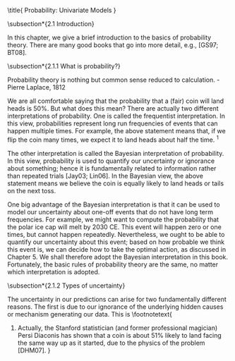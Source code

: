 \title{
Probability: Univariate Models
}

\subsection*{2.1 Introduction}

In this chapter, we give a brief introduction to the basics of probability theory. There are many good books that go into more detail, e.g., [GS97; BT08].

\subsection*{2.1.1 What is probability?}

Probability theory is nothing but common sense reduced to calculation. - Pierre Laplace, 1812

We are all comfortable saying that the probability that a (fair) coin will land heads is $50 \%$. But what does this mean? There are actually two different interpretations of probability. One is called the frequentist interpretation. In this view, probabilities represent long run frequencies of events that can happen multiple times. For example, the above statement means that, if we flip the coin many times, we expect it to land heads about half the time. ${ }^{1}$

The other interpretation is called the Bayesian interpretation of probability. In this view, probability is used to quantify our uncertainty or ignorance about something; hence it is fundamentally related to information rather than repeated trials [Jay03; Lin06]. In the Bayesian view, the above statement means we believe the coin is equally likely to land heads or tails on the next toss.

One big advantage of the Bayesian interpretation is that it can be used to model our uncertainty about one-off events that do not have long term frequencies. For example, we might want to compute the probability that the polar ice cap will melt by 2030 CE. This event will happen zero or one times, but cannot happen repeatedly. Nevertheless, we ought to be able to quantify our uncertainty about this event; based on how probable we think this event is, we can decide how to take the optimal action, as discussed in Chapter 5. We shall therefore adopt the Bayesian interpretation in this book. Fortunately, the basic rules of probability theory are the same, no matter which interpretation is adopted.

\subsection*{2.1.2 Types of uncertainty}

The uncertainty in our predictions can arise for two fundamentally different reasons. The first is due to our ignorance of the underlying hidden causes or mechanism generating our data. This is
\footnotetext{
1. Actually, the Stanford statistician (and former professional magician) Persi Diaconis has shown that a coin is about $51 \%$ likely to land facing the same way up as it started, due to the physics of the problem [DHM07].
}